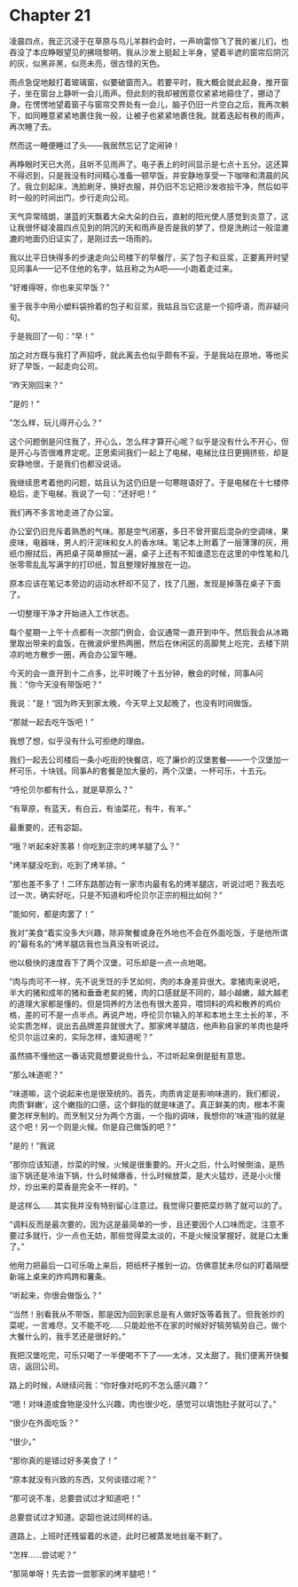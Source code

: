 # Chapter 21

凌晨四点，我正沉浸于在草原与鸟儿羊群约会时，一声响雷惊飞了我的雀儿们，也吞没了本应睁眼望见的拂晓黎明。我从沙发上挺起上半身，望着半遮的窗帘后阴沉的灰，似黑非黑，似亮未亮，很古怪的天色。

雨点急促地敲打着玻璃窗，似要破窗而入。若要平时，我大概会就此起身，推开窗子，坐在窗台上静听一会儿雨声。但此刻的我却被困意仅紧紧地箍住了，挪动了身。在愣愣地望着窗子与窗帘交界处有一会儿，脑子仍旧一片空白之后，我再次躺下，如同睡意紧紧地裹住我一般，让被子也紧紧地裹住我。就着迭起有秩的雨声，再次睡了去。

然而这一睡便睡过了头——我居然忘记了定闹钟！

再睁眼时天已大亮，且听不见雨声了。电子表上的时间显示是七点十五分。这还算不得迟到，只是我没有时间精心准备一顿早饭，并安静地享受一下咖啡和清晨的风了。我立刻起床，洗脸刷牙，换好衣服，并仍旧不忘记把沙发收拾干净，然后如平时一般的时间出门，步行走向公司。

天气异常晴朗，湛蓝的天飘着大朵大朵的白云，直射的阳光使人感觉到炎意了，这让我很怀疑凌晨四点见到的阴沉的天和雨声是否是我的梦了，但是洗刷过一般湿漉漉的地面仍旧证实了，是刚过去一场雨的。

我以比平日快得多的步速走向公司楼下的早餐厅，买了包子和豆浆，正要离开时望见同事A——记不住他的名字，姑且称之为A吧——小跑着走过来。

“好难得呀，你也来买早饭？”

鉴于我手中用小塑料袋拎着的包子和豆浆，我姑且当它这是一个招呼语，而非疑问句。

于是我回了一句：”早！“

加之对方既与我打了声招呼，就此离去也似乎颇有不妥。于是我站在原地，等他买好了早饭，一起走向公司。

”昨天刚回来？“

”是的！“

”怎么样，玩儿得开心么？“

这个问题倒是问住我了，开心么，怎么样才算开心呢？似乎是没有什么不开心，但是开心与否很难界定呢。正思索间我们一起上了电梯，电梯比往日更拥挤些，却是安静地很，于是我们也都没说话。

我继续思考着他的问题，姑且认为这仍旧是一句寒暄语好了。于是电梯在十七楼停稳后，走下电梯，我说了一句：”还好吧！“

我们再不多言地走进了办公室。

办公室仍旧充斥着熟悉的气味。那是空气闭塞，多日不曾开窗后混杂的空调味，果皮味，电器味，男人的汗泥味和女人的香水味。笔记本上附着了一层薄薄的灰，用纸巾擦拭后，再把桌子简单擦拭一遍，桌子上还有不知谁遗忘在这里的中性笔和几张零零乱乱写满字的打印纸，暂且整理好推放在一边。

原本应该在笔记本旁边的运动水杯却不见了，找了几圈，发现是掉落在桌子下面了。

一切整理干净才开始进入工作状态。

每个星期一上午十点都有一次部门例会，会议通常一直开到中午。然后我会从冰箱里取出带来的盒饭，在微波炉里热两圈，然后在休闲区的高脚凳上吃完，去楼下阴凉的地方散步一圈，再会办公室午睡。

今天的会一直开到十二点多，比平时晚了十五分钟，散会的时候，同事A问我：”你今天没有带饭吧？“

我说：”是！“因为昨天到家太晚，今天早上又起晚了，也没有时间做饭。

“那就一起去吃午饭吧！”

我想了想，似乎没有什么可拒绝的理由。

我们一起去公司楼后一条小吃街的快餐店，吃了廉价的汉堡套餐——一个汉堡加一杯可乐，十块钱。同事A的套餐是加大量的，两个汉堡，一杯可乐，十五元。

“呼伦贝尔都有什么，就是草原么？”

“有草原，有蓝天，有白云，有油菜花，有牛，有羊。”

最重要的，还有宓韶。

“哦？听起来好羡慕！你吃到正宗的烤羊腿了么？“

”烤羊腿没吃到，吃到了烤羊排。“

”那也差不多了！二环东路那边有一家市内最有名的烤羊腿店，听说过吧？我去吃过一次，确实好吃，只是不知道和呼伦贝尔正宗的相比如何？“

”能如何，都是肉罢了！“

我对”美食“着实没多大兴趣，除非聚餐或身在外地也不会在外面吃饭，于是他所谓的”最有名的“烤羊腿店我也当真没有听说过。

他以极快的速度吞下了两个汉堡，可乐却是一点一点地喝。

”肉与肉可不一样，先不说烹饪的手艺如何，肉的本身差异很大。拿猪肉来说吧，半大的猪和成年的猪和垂垂老矣的猪，肉的口感就是不同的，越小越嫩，越大越老的道理大家都是懂的。但是饲养的方法也有很大差异，喂饲料的鸡和散养的鸡价格，差的可不是一点半点。再说产地，呼伦贝尔输入的羊和本地土生土长的羊，不论实质怎样，说出去品牌差异就很大了。那家烤羊腿店，他声称自家的羊肉也是呼伦贝尔运过来的，实际怎样，谁知道呢？“

虽然搞不懂他这一番话究竟想要说些什么，不过听起来倒是挺有意思。

”那么味道呢？“

”味道嘛，这个说起来也是很笼统的。首先，肉质肯定是影响味道的，我们都说，肉质‘鲜嫩’，这个嫩指的口感，这个鲜指的就是味道了。真正鲜美的肉，根本不需要怎样烹制的。而烹制又分为两个方面，一个指的调味，我想你的‘味道’指的就是这个吧！另一个则是火候。你是自己做饭的吧？“

”是的！“我说

”那你应该知道，炒菜的时候，火候是很重要的。开火之后，什么时候倒油，是热油下锅还是冷油下锅，什么时候爆香，什么时候放菜，是大火猛炒，还是小火慢炒，炒出来的菜香是完全不一样的。“

是这样么……其实我并没有特别留心注意过。我觉得只要把菜炒熟了就可以的了。

“调料反而是最次要的，因为这是最简单的一步，且还要因个人口味而定。注意不要过多就行，少一点也无妨，那些觉得菜太淡的，不是火候没掌握好，就是口太重了。”

他用力把最后一口可乐吸上来后，把纸杯子推到一边。仿佛意犹未尽似的盯着隔壁新端上桌来的炸鸡跨和薯条。

“听起来，你很会做饭么？”

“当然！别看我从不带饭，那是因为回到家总是有人做好饭等着我了。但我爸炒的菜呢，一言难尽，又不能不吃……只能趁他不在家的时候好好犒劳犒劳自己，做个大餐什么的，我手艺还是很好的。”

我把汉堡吃完，可乐只喝了一半便喝不下了——太冰，又太甜了。我们便离开快餐店，返回公司。

路上的时候，A继续问我：“你好像对吃的不怎么感兴趣？”

“嗯！对味道或食物是没什么兴趣，肉也很少吃，感觉可以填饱肚子就可以了。”

“很少在外面吃饭？”

“很少。”

“那你真的是错过好多美食了！”

“原本就没有兴致的东西，又何谈错过呢？”

“那可说不准，总要尝试过才知道吧！”

总要尝试过才知道。宓韶也说过同样的话。

道路上，上班时还残留着的水迹，此时已被蒸发地丝毫不剩了。

“怎样……尝试呢？”

“那简单呀！先去尝一尝那家的烤羊腿吧！”



